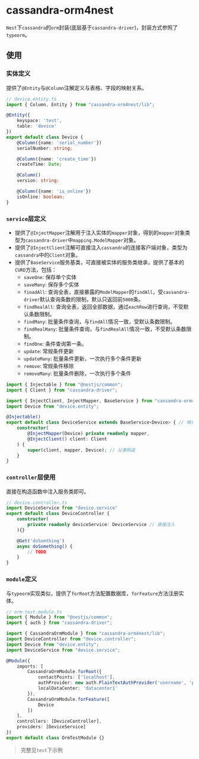 # cassandra-orm4nest

`Nest`下`cassandra`的`orm`封装(底层基于`cassandra-driver`)，封装方式参照了`typeorm`。

## 使用

### 实体定义

提供了`@Entity`与`@Column`注解定义与表格、字段的映射关系。

```typescript
// device.entity.ts
import { Column, Entity } from "cassandra-orm4nest/lib";

@Entity({
    keyspace: 'test',
    table: 'device'
})
export default class Device {
    @Column({name: 'serial_number'})
    serialNumber: string;

    @Column({name: 'create_time'})
    createTime: Date;

    @Column()
    version: string;

    @Column({name: 'is_online'})
    isOnline: boolean;
}
```

### `service`层定义

* 提供了`@InjectMapper`注解用于注入实体的`mapper`对象，得到的`mapper`对象类型为`cassandra-driver`中`mapping.ModelMapper`对象。
* 提供了`@InjectClient`注解可直接注入`cassandra`的连接客户端对象，类型为`cassandra`中的`Client`对象。
* 提供了`BaseService`服务基类，可直接被实体的服务类继承，提供了基本的`CURD`方法，包括：
    - `saveOne`: 保存单个实体
    - `saveMany`: 保存多个实体
    - `finadAll`: 查询全表，直接暴露的`ModelMapper`的`findAll`，受`cassandra-driver`默认查询条数的限制，默认只返回前`5000`条。
    - `findRealAll`: 查询全表，返回全部数据，通过`eachRow`进行查询，不受默认条数限制。
    - `findMany`: 批量条件查询，与`findAll`情况一致，受默认条数限制。
    - `findRealMany`: 批量条件查询，与`findRealAll`情况一致，不受默认条数限制。
    - `findOne`: 条件查询第一条。
    - `update`: 常规条件更新
    - `updateMany`: 批量条件更新，一次执行多个条件更新
    - `remove`: 常规条件移除
    - `removeMany`: 批量条件删除，一次执行多个条件

```typescript
import { Injectable } from "@nestjs/common";
import { Client } from "cassandra-driver";

import { InjectClient, InjectMapper, BaseService } from "cassandra-orm4nest/lib";
import Device from "device.entity";

@Injectable()
export default class DeviceService extends BaseService<Device> { // 继承服务基类
    constructor(
        @InjectMapper(Device) private readonly mapper,
        @InjectClient() client: Client
    ) {
        super(client, mapper, Device); // 父类构造
    }
}
```

### `controller`层使用

直接在构造函数中注入服务类即可。

```typescript
// device.controller.ts
import DeviceService from "device.service"
export default class DeviceController {
    constructor(
        private readonly deviceService: DeviceService // 直接注入
    ){}

    @Get('doSomthing')
    async doSomething() {
        // TODO
    }
}
```

### `module`定义

与`typeorm`实现类似，提供了`forRoot`方法配置数据库，`forFeature`方法注册实体。

```typescript
// orm-test.module.ts
import { Module } from "@nestjs/common";
import { auth } from "cassandra-driver";

import { CassandraOrmModule } from "cassandra-orm4nest/lib";
import DeviceController from "device.controller";
import Device from "device.entity";
import DeviceService from "device.service";

@Module({
    imports: [
        CassandraOrmModule.forRoot({
            contactPoints: ['localhost'],
            authProvider: new auth.PlainTextAuthProvider('username', 'password'),
            localDataCenter: 'datacenter1'
        }),
        CassandraOrmModule.forFeature([
            Device
        ])
    ],
    controllers: [DeviceController],
    providers: [DeviceService]
})
export default class OrmTestModule {}
```

> 完整见`test`下示例
